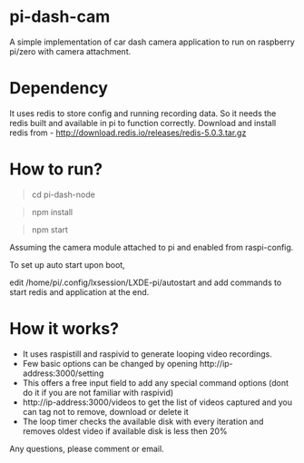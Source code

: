 # pi-dash-cam
A simple implementation of car dash camera application to run on raspberry pi/zero with camera attachment. 

# Dependency
It uses redis to store config and running recording data. So it needs the redis built and available in pi to function correctly. Download and install redis from - http://download.redis.io/releases/redis-5.0.3.tar.gz

# How to run?
> cd pi-dash-node

> npm install

> npm start

Assuming the camera module attached to pi and enabled from raspi-config.

To set up auto start upon boot,

edit /home/pi/.config/lxsession/LXDE-pi/autostart and add commands to start redis and application at the end.

# How it works?
- It uses raspistill and raspivid to generate looping video recordings.
- Few basic options can be changed by opening http://ip-address:3000/setting
- This offers a free input field to add any special command options (dont do it if you are not familiar with raspivid)
- http://ip-address:3000/videos to get the list of videos captured and you can tag not to remove, download or delete it
- The loop timer checks the available disk with every iteration and removes oldest video if available disk is less then 20%

Any questions, please comment or email.
